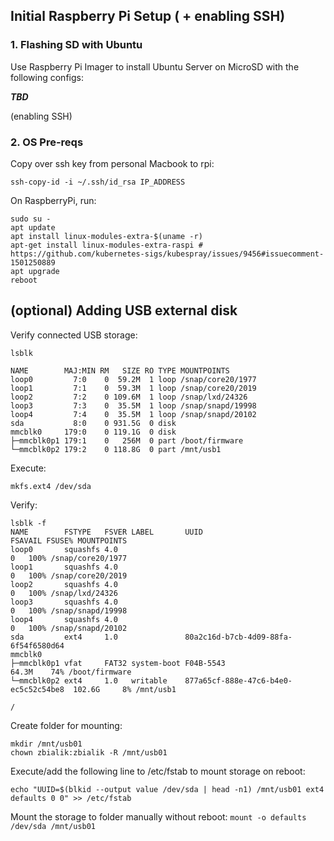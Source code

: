 ## Initial Raspberry Pi Setup ( + enabling SSH)

### 1. Flashing SD with Ubuntu

Use Raspberry Pi Imager to install Ubuntu Server on MicroSD with the following configs:

***TBD***

(enabling SSH)

### 2. OS Pre-reqs

Copy over ssh key from personal Macbook to rpi:

```
ssh-copy-id -i ~/.ssh/id_rsa IP_ADDRESS
```

On RaspberryPi, run:

```
sudo su -
apt update
apt install linux-modules-extra-$(uname -r)
apt-get install linux-modules-extra-raspi # https://github.com/kubernetes-sigs/kubespray/issues/9456#issuecomment-1501250889
apt upgrade
reboot
```

## (optional) Adding USB external disk

Verify connected USB storage:
```
lsblk 

NAME        MAJ:MIN RM   SIZE RO TYPE MOUNTPOINTS
loop0         7:0    0  59.2M  1 loop /snap/core20/1977
loop1         7:1    0  59.3M  1 loop /snap/core20/2019
loop2         7:2    0 109.6M  1 loop /snap/lxd/24326
loop3         7:3    0  35.5M  1 loop /snap/snapd/19998
loop4         7:4    0  35.5M  1 loop /snap/snapd/20102
sda           8:0    0 931.5G  0 disk 
mmcblk0     179:0    0 119.1G  0 disk 
├─mmcblk0p1 179:1    0   256M  0 part /boot/firmware
└─mmcblk0p2 179:2    0 118.8G  0 part /mnt/usb1
```

Execute:
```
mkfs.ext4 /dev/sda
```

Verify:
```
lsblk -f
NAME        FSTYPE   FSVER LABEL       UUID                                 FSAVAIL FSUSE% MOUNTPOINTS
loop0       squashfs 4.0                                                          0   100% /snap/core20/1977
loop1       squashfs 4.0                                                          0   100% /snap/core20/2019
loop2       squashfs 4.0                                                          0   100% /snap/lxd/24326
loop3       squashfs 4.0                                                          0   100% /snap/snapd/19998
loop4       squashfs 4.0                                                          0   100% /snap/snapd/20102
sda         ext4     1.0               80a2c16d-b7cb-4d09-88fa-6f54f6580d64                
mmcblk0                                                                                    
├─mmcblk0p1 vfat     FAT32 system-boot F04B-5543                              64.3M    74% /boot/firmware
└─mmcblk0p2 ext4     1.0   writable    877a65cf-888e-47c6-b4e0-ec5c52c54be8  102.6G     8% /mnt/usb1
                                                                                           /
```

Create folder for mounting: 
```
mkdir /mnt/usb01
chown zbialik:zbialik -R /mnt/usb01
```

Execute/add the following line to /etc/fstab to mount storage on reboot:
```
echo "UUID=$(blkid --output value /dev/sda | head -n1) /mnt/usb01 ext4 defaults 0 0" >> /etc/fstab
```

Mount the storage to folder manually without reboot: `mount -o defaults /dev/sda /mnt/usb01`

